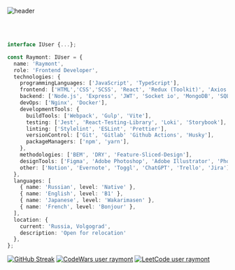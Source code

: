 ![header](https://capsule-render.vercel.app/api?type=waving&height=350&color=gradient&text=Raymont&section=header&fontAlignY=50&strokeWidth=0&desc=Frontend%20Developer&descAlignY=66&animation=fadeIn&reversal=false)

<br/>
<br/>

```TypeScript
interface IUser {...};

const Raymont: IUser = {
  name: 'Raymont',
  role: 'Frontend Developer',
  technologies: {
    programmingLanguages: ['JavaScript', 'TypeScript'],
    frontend: ['HTML','CSS','SCSS', 'React', 'Redux (Toolkit)', 'Axios', 'Firebase', 'i18n', 'NextJs', 'Strapi CMS', 'MaterialUI', 'Tailwind', 'Electron', 'Chart.js'],
    backend: ['Node.js', 'Express', 'JWT', 'Socket io', 'MongoDB', 'SQLite'],
    devOps: ['Nginx', 'Docker'],
    developmentTools: {
      buildTools: ['Webpack', 'Gulp', 'Vite'],
      testing: ['Jest', 'React-Testing-Library', 'Loki', 'Storybook'],
      linting: ['Stylelint', 'ESLint', 'Prettier'],
      versionControl: ['Git', 'Gitlab' 'Github Actions', 'Husky'],
      packageManagers: ['npm', 'yarn'],
    },
    methodologies: ['BEM', 'DRY', 'Feature-Sliced-Design'],
    designTools: ['Figma', 'Adobe Photoshop', 'Adobe Illustrator', 'Photopea', 'MagixVoxel', 'DragonBones'],
    other: ['Notion', 'Evernote', 'Toggl', 'ChatGPT', 'Trello', 'Jira'],
  },
  languages: [
    { name: 'Russian', level: 'Native' },
    { name: 'English', level: 'B1' },
    { name: 'Japanese', level: 'Wakarimasen' },
    { name: 'French', level: 'Bonjour' },
  ],
  location: {
    current: 'Russia, Volgograd',
    description: 'Open for relocation'
  },
};
```

[![GitHub Streak](https://streak-stats.demolab.com?user=RaymONT-Up&theme=dark&hide_border=true)](https://github.com/RaymONT-Up)
[![CodeWars user raymont](https://www.codewars.com/users/Raymont/badges/large)](https://www.codewars.com/users/Raymont)
[![LeetCode user raymont](https://img.shields.io/badge/dynamic/json?style=for-the-badge&labelColor=black&color=%23ffa116&label=Solved%20tasks&query=solved&url=https%3A%2F%2Fleetcode-badge.vercel.app%2Fapi%2Fusers%2Fraymont&logo=leetcode&logoColor=yellow)](https://leetcode.com/raymont/)
